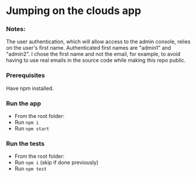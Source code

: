 # Jumping on the clouds app

### Notes:

The user authentication, which will allow access to the admin console, relies on the user's first name. 
Authenticated first names are "admin1" and "admin2".
I chose the first name and not the email, for example, to avoid having to use real emails in the source code while making this repo public.

### Prerequisites

Have npm installed.

### Run the app

* From the root folder:
* Run ```npm i```
* Run ```npm start```

### Run the tests

* From the root folder:
* Run ```npm i``` (skip if done previously)
* Run ```npm test```
